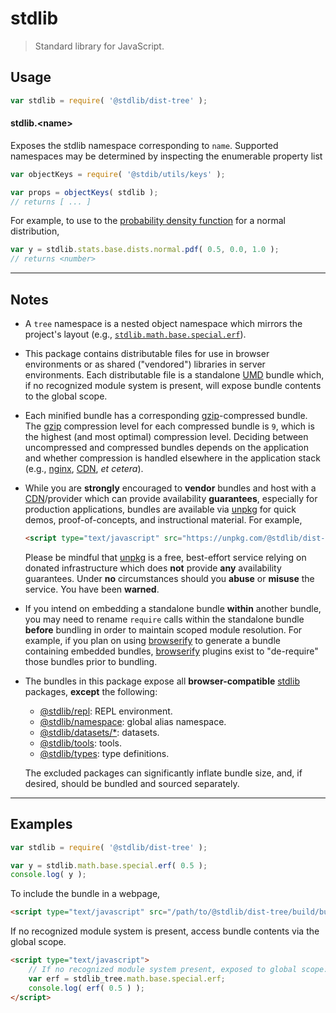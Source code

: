 <!--

@license Apache-2.0

Copyright (c) 2020 The Stdlib Authors.

Licensed under the Apache License, Version 2.0 (the "License");
you may not use this file except in compliance with the License.
You may obtain a copy of the License at

   http://www.apache.org/licenses/LICENSE-2.0

Unless required by applicable law or agreed to in writing, software
distributed under the License is distributed on an "AS IS" BASIS,
WITHOUT WARRANTIES OR CONDITIONS OF ANY KIND, either express or implied.
See the License for the specific language governing permissions and
limitations under the License.

-->

# stdlib

> Standard library for JavaScript.

<section class="intro">

</section>

<!-- /.intro -->

<section class="usage">

## Usage

```javascript
var stdlib = require( '@stdlib/dist-tree' );
```

#### stdlib.&lt;name&gt;

Exposes the stdlib namespace corresponding to `name`. Supported namespaces may be determined by inspecting the enumerable property list

```javascript
var objectKeys = require( '@stdib/utils/keys' );

var props = objectKeys( stdlib );
// returns [ ... ]
```

For example, to use to the [probability density function][@stdlib/stats/base/dists/normal/pdf] for a normal distribution,

```javascript
var y = stdlib.stats.base.dists.normal.pdf( 0.5, 0.0, 1.0 );
// returns <number>
```

</section>

<!-- /.usage -->

* * *

<section class="notes">

## Notes

-   A `tree` namespace is a nested object namespace which mirrors the project's layout (e.g., [`stdlib.math.base.special.erf`][@stdlib/math/base/special/erf]).

-   This package contains distributable files for use in browser environments or as shared ("vendored") libraries in server environments. Each distributable file is a standalone [UMD][umd] bundle which, if no recognized module system is present, will expose bundle contents to the global scope.

-   Each minified bundle has a corresponding [gzip][gzip]-compressed bundle. The [gzip][gzip] compression level for each compressed bundle is `9`, which is the highest (and most optimal) compression level. Deciding between uncompressed and compressed bundles depends on the application and whether compression is handled elsewhere in the application stack (e.g., [nginx][nginx], [CDN][cdn], _et cetera_).

-   While you are **strongly** encouraged to **vendor** bundles and host with a [CDN][cdn]/provider which can provide availability **guarantees**, especially for production applications, bundles are available via [unpkg][unpkg] for quick demos, proof-of-concepts, and instructional material. For example,

    ```html
    <script type="text/javascript" src="https://unpkg.com/@stdlib/dist-tree"></script>
    ```

    Please be mindful that [unpkg][unpkg] is a free, best-effort service relying on donated infrastructure which does **not** provide **any** availability guarantees. Under **no** circumstances should you **abuse** or **misuse** the service. You have been **warned**.

-   If you intend on embedding a standalone bundle **within** another bundle, you may need to rename `require` calls within the standalone bundle **before** bundling in order to maintain scoped module resolution. For example, if you plan on using [browserify][browserify] to generate a bundle containing embedded bundles, [browserify][browserify] plugins exist to "de-require" those bundles prior to bundling.

-   The bundles in this package expose all **browser-compatible** [stdlib][stdlib] packages, **except** the following:

    -   [@stdlib/repl][@stdlib/repl]: REPL environment.
    -   [@stdlib/namespace][@stdlib/namespace]: global alias namespace.
    -   [@stdlib/datasets/*][@stdlib/datasets]: datasets.
    -   [@stdlib/tools][@stdlib/tools]: tools.
    -   [@stdlib/types][@stdlib/types]: type definitions.

    The excluded packages can significantly inflate bundle size, and, if desired, should be bundled and sourced separately.

</section>

<!-- /.notes -->

* * *

<section class="examples">

## Examples

<!-- eslint no-undef: "error" -->

```javascript
var stdlib = require( '@stdlib/dist-tree' );

var y = stdlib.math.base.special.erf( 0.5 );
console.log( y );
```

To include the bundle in a webpage,

```html
<script type="text/javascript" src="/path/to/@stdlib/dist-tree/build/bundle.min.js"></script>
```

If no recognized module system is present, access bundle contents via the global scope.

```html
<script type="text/javascript">
    // If no recognized module system present, exposed to global scope:
    var erf = stdlib_tree.math.base.special.erf;
    console.log( erf( 0.5 ) );
</script>
```

</section>

<!-- /.examples -->

<section class="links">

[stdlib]: https://github.com/stdlib-js/stdlib

[@stdlib/namespace]: https://github.com/stdlib-js/stdlib/tree/develop/lib/node_modules/%40stdlib/namespace

[@stdlib/repl]: https://github.com/stdlib-js/stdlib/tree/develop/lib/node_modules/%40stdlib/repl

[@stdlib/datasets]: https://github.com/stdlib-js/stdlib/tree/develop/lib/node_modules/%40stdlib/datasets

[@stdlib/tools]: https://github.com/stdlib-js/stdlib/tree/develop/lib/node_modules/%40stdlib/tools

[@stdlib/types]: https://github.com/stdlib-js/stdlib/tree/develop/lib/node_modules/%40stdlib/types

[@stdlib/math/base/special/erf]: https://github.com/stdlib-js/stdlib/tree/develop/lib/node_modules/%40stdlib/math/base/special/erf

[@stdlib/stats/base/dists/normal/pdf]: https://github.com/stdlib-js/stdlib/tree/develop/lib/node_modules/%40stdlib/stats/base/dists/normal/pdf

[umd]: https://github.com/umdjs/umd

[gzip]: https://en.wikipedia.org/wiki/Gzip

[nginx]: http://nginx.org/en/docs/

[cdn]: https://en.wikipedia.org/wiki/Content_delivery_network

[unpkg]: https://unpkg.com/#/

[browserify]: https://github.com/browserify/browserify

</section>

<!-- /.links -->
